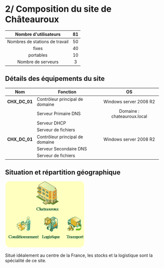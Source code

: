 # 2/ Composition du site de Châteauroux #

| Nombre d'utilisateurs              | 81   |
| :---------------:|:----------------------:|
|Nombres de stations de travail      |50    | 
|fixes                               |40    | 
|portables                           |10    | 
|Nombre de serveurs                  |3     | 

## Détails des équipements du site ##

|Nom               |Fonction                           |OS
|:----------------:|---------------------------------  |:--------------------------:
|**CHX_DC_01**     |Contrôleur principal de domaine    | Windows server 2008 R2
|                  |Serveur Primaire DNS               | Domaine : chateauroux.local
|                  |Serveur DHCP                       | 
|                  |Serveur de fichiers                | 
|**CHX_DC_01**     |Contrôleur principal de domaine    |Windows server 2008 R2 
|                  |Serveur Secondaire DNS             |
|                  |Serveur de fichiers                |

## Situation et répartition géographique 
![Représentation](img/chateauroux.png)

Situé idéalement au centre de la France, les stocks et la logistique sont la spécialité de ce site.